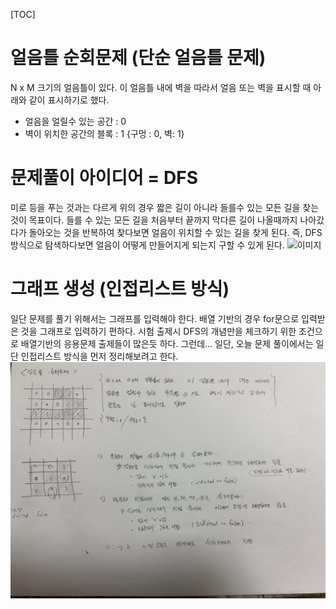 
[TOC]

# 얼음틀 순회문제 (단순 얼음틀 문제)
N x M 크기의 얼음틀이 있다. 이 얼음틀 내에 벽을 따라서 얼음 또는 벽을 표시할 때 아래와 같이 표시하기로 했다.
- 얼음을 얼릴수 있는 공간 : 0
- 벽이 위치한 공간의 블록 : 1
{구멍 : 0, 벽: 1}

# 문제풀이 아이디어 = DFS
미로 등을 푸는 것과는 다르게 위의 경우 짧은 길이 아니라 들를수 있는 모든 길을 찾는 것이 목표이다. 들를 수 있는 모든 길을 처음부터 끝까지 막다른 길이 나올때까지 나아갔다가 돌아오는 것을 반복하여 찾다보면 얼음이 위치할 수 있는 길을 찾게 된다. 즉, DFS 방식으로 탐색하다보면 얼음이 어떻게 만들어지게 되는지 구할 수 있게 된다.
![이미지](fixed_size/img/DFS_TRAVERSE_ICE_TRAY_1.png)

# 그래프 생성 (인접리스트 방식)
일단 문제를 풀기 위해서는 그래프를 입력해야 한다. 
배열 기반의 경우 for문으로 입력받은 것을 그래프로 입력하기 편하다. 시험 출제시 DFS의 개념만을 체크하기 위한 조건으로 배열기반의 응용문제 출제들이 많은듯 하다.
그런데... 일단, 오늘 문제 풀이에서는 일단 인접리스트 방식을 먼저 정리해보려고 한다.
![이미지](./img/DFS_TRAVERSE_ICE_TRAY_2.png)

